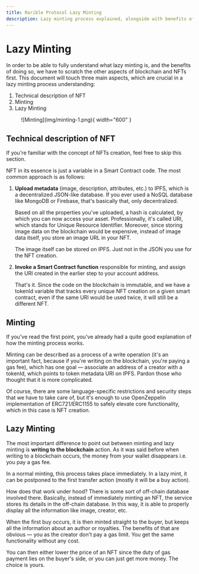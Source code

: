 ```yaml
---
title: Rarible Protocol Lazy Minting
description: Lazy minting process explained, alongside with benefits of Lazy Mint
---
```


# Lazy Minting

In order to be able to fully understand what lazy minting is, and the benefits of doing so, we have to scratch the other aspects of blockchain and NFTs first. This document will touch three main aspects, which are crucial in a lazy minting process understanding:

1. Technical description of NFT
2. Minting
3. Lazy Minting

<figure markdown>
![Minting](img/minting-1.png){ width="600" }
</figure>

## Technical description of NFT

If you're familiar with the concept of NFTs creation, feel free to skip this section.

NFT in its essence is just a variable in a Smart Contract code. The most common approach is as follows:

1. **Upload metadata** (image, description, attributes, etc.) to IPFS, which is a decentralized JSON-like database. If you ever used a NoSQL database like MongoDB or Firebase, that's basically that, only decentralized.

    Based on all the properties you've uploaded, a hash is calculated, by which you can now access your asset. Professionally, it's called URI, which stands for Unique Resource Identifier. Moreover, since storing image data on the blockchain would be expensive, instead of image data itself, you store an image URL in your NFT.

    The image itself can be stored on IPFS. Just not in the JSON you use for the NFT creation.

2. **Invoke a Smart Contract function** responsible for minting, and assign the URI created in the earlier step to your account address.

    That's it. Since the code on the blockchain is immutable, and we have a tokenId variable that tracks every unique NFT creation on a given smart contract, even if the same URI would be used twice, it will still be a different NFT.

## Minting

If you've read the first point, you've already had a quite good explanation of how the minting process works.

Minting can be described as a process of a write operation (it's an important fact, because if you're writing on the blockchain, you're paying a gas fee), which has one goal — associate an address of a creator with a tokenId, which points to token metadata URI on IPFS. Pardon those who thought that it is more complicated.

Of course, there are some language-specific restrictions and security steps that we have to take care of, but it's enough to use OpenZeppelin implementation of ERC721/ERC1155 to safely elevate core functionality, which in this case is NFT creation.

## Lazy Minting

The most important difference to point out between minting and lazy minting is **writing to the blockchain** action. As it was said before when writing to a blockchain occurs, the money from your wallet disappears i.e. you pay a gas fee.

In a normal minting, this process takes place immediately. In a lazy mint, it can be postponed to the first transfer action (mostly it will be a buy action).

How does that work under hood? There is some sort of off-chain database involved there. Basically, instead of immediately minting an NFT, the service stores its details in the off-chain database. In this way, it is able to properly display all the information like image, creator, etc.

When the first buy occurs, it is then minted straight to the buyer, but keeps all the information about an author or royalties. The benefits of that are obvious — you as the creator don't pay a gas limit. You get the same functionality without any cost.

You can then either lower the price of an NFT since the duty of gas payment lies on the buyer's side, or you can just get more money. The choice is yours.
